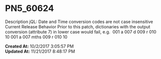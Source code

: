 # PN5_60624

Description jQL: Date and Time conversion codes are not case insensitive  Current Release Behavior Prior to this patch, dictionaries with the output conversion (attribute 7) in lower case would fail, e.g.  001 a 007 d 009 r 010 10 001 a 007 mths 009 r 010 10  

**Created At:** 10/2/2017 3:05:57 PM  
**Updated At:** 11/21/2017 8:48:17 PM  

